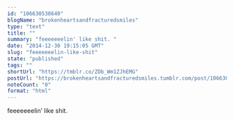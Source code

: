 ```yaml
---
id: "106630538640"
blogName: "brokenheartsandfracturedsmiles"
type: "text"
title: ""
summary: "feeeeeeelin' like shit. "
date: "2014-12-30 19:15:05 GMT"
slug: "feeeeeeelin-like-shit"
state: "published"
tags: ""
shortUrl: "https://tmblr.co/ZDb_Wm1ZJhEMG"
postUrl: "https://brokenheartsandfracturedsmiles.tumblr.com/post/106630538640/feeeeeeelin-like-shit"
noteCount: "0"
format: "html"
---
```


feeeeeeelin’ like shit.